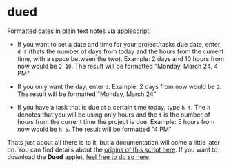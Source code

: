 dued
====

Formatted dates in plain text notes via applescript. 

- If you want to set a date and time for your project/tasks due date, enter `d t` (thats the number of days from today and the hours from the current time, with a space between the two). Example: 2 days and 10 hours from now would be `2 10`. The result will be formatted "Monday, March 24, 4 PM"

- If you only want the day, enter `d`. Example: 2 days from now would be `2`. The result will be formatted "Monday, March 24"

- If you have a task that is due at a certain time today, type `h t`. The `h` denotes that you will be using only hours and the `t` is the number of hours from the current time the project is due. Example: 5 hours from now would be `h 5`. The result will be formatted "4 PM"

Thats just about all there is to it, but a documentation will come a little later on. You can find details about the [origins of this script here](http://scriptogr.am/unforswearing/post/future-dates). If you want to download the **Dued** applet, [feel free to do so here](https://dl.dropboxusercontent.com/u/101139565/Dued.zip).  
